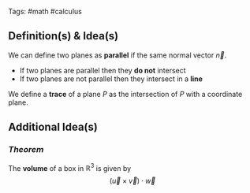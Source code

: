 Tags: #math #calculus 
## Definition(s) & Idea(s)
We can define two planes as **parallel** if the same normal vector $\vec{n}$.
- If two planes are parallel then they **do not** intersect
- If two planes are not parallel then they intersect in a **line**

We define a **trace** of a plane $P$ as the intersection of $P$ with a coordinate plane.
## Additional Idea(s)
### *Theorem*
The **volume** of a box in $\mathbb{R}^3$ is given by$$(\vec{u}\times\vec{v})\cdot\vec{w}$$

